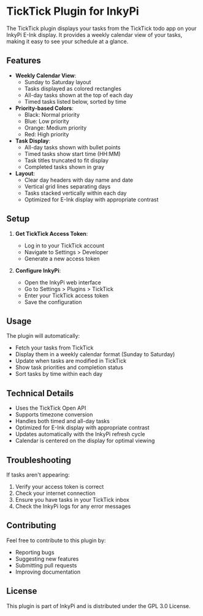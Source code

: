 # TickTick Plugin for InkyPi

The TickTick plugin displays your tasks from the TickTick todo app on your InkyPi E-Ink display. It provides a weekly calendar view of your tasks, making it easy to see your schedule at a glance.

## Features

- **Weekly Calendar View**: 
  - Sunday to Saturday layout
  - Tasks displayed as colored rectangles
  - All-day tasks shown at the top of each day
  - Timed tasks listed below, sorted by time
- **Priority-based Colors**:
  - Black: Normal priority
  - Blue: Low priority
  - Orange: Medium priority
  - Red: High priority
- **Task Display**:
  - All-day tasks shown with bullet points
  - Timed tasks show start time (HH:MM)
  - Task titles truncated to fit display
  - Completed tasks shown in gray
- **Layout**:
  - Clear day headers with day name and date
  - Vertical grid lines separating days
  - Tasks stacked vertically within each day
  - Optimized for E-Ink display with appropriate contrast

## Setup

1. **Get TickTick Access Token**:
   - Log in to your TickTick account
   - Navigate to Settings > Developer
   - Generate a new access token

2. **Configure InkyPi**:
   - Open the InkyPi web interface
   - Go to Settings > Plugins > TickTick
   - Enter your TickTick access token
   - Save the configuration

## Usage

The plugin will automatically:
- Fetch your tasks from TickTick
- Display them in a weekly calendar format (Sunday to Saturday)
- Update when tasks are modified in TickTick
- Show task priorities and completion status
- Sort tasks by time within each day

## Technical Details

- Uses the TickTick Open API
- Supports timezone conversion
- Handles both timed and all-day tasks
- Optimized for E-Ink display with appropriate contrast
- Updates automatically with the InkyPi refresh cycle
- Calendar is centered on the display for optimal viewing

## Troubleshooting

If tasks aren't appearing:
1. Verify your access token is correct
2. Check your internet connection
3. Ensure you have tasks in your TickTick inbox
4. Check the InkyPi logs for any error messages

## Contributing

Feel free to contribute to this plugin by:
- Reporting bugs
- Suggesting new features
- Submitting pull requests
- Improving documentation

## License

This plugin is part of InkyPi and is distributed under the GPL 3.0 License. 
